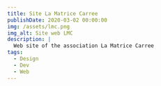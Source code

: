 ```yaml
---
title: Site La Matrice Carree
publishDate: 2020-03-02 00:00:00
img: /assets/lmc.png
img_alt: Site web LMC
description: |
  Web site of the association La Matrice Carree
tags:
  - Design
  - Dev
  - Web
---
```


